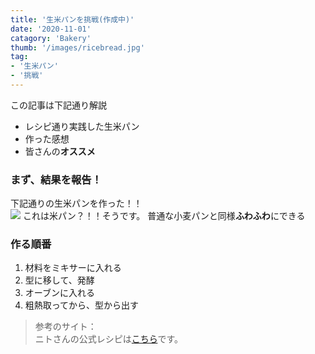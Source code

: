 ```yaml
---
title: '生米パンを挑戦(作成中)'
date: '2020-11-01'
catagory: 'Bakery'
thumb: '/images/ricebread.jpg'
tag:
- '生米パン'
- '挑戦'
---
```


この記事は下記通り解説
- レシピ通り実践した生米パン
- 作った感想
- 皆さんの**オススメ**




### まず、結果を報告！
下記通りの生米パンを作った！！  
![](https://i.imgur.com/EmNdkPw.jpg)
これは米パン？！！そうです。
普通な小麦パンと同様**ふわふわ**にできる

### 作る順番
1. 材料をミキサーに入れる
2. 型に移して、発酵
3. オーブンに入れる
4. 粗熱取ってから、型から出す

> 参考のサイト：<br>ニトさんの公式レシピは[こちら](https://cookpad.com/recipe/6065741)です。

